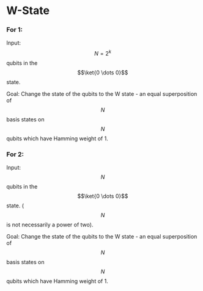 # W-State

### For 1:
Input: $$N = 2^k$$ qubits in the $$\ket{0 \dots 0}$$ state.

Goal: Change the state of the qubits to the W state - an equal superposition of $$N$$ basis states on $$N$$ qubits which have Hamming weight of 1.


### For 2:
Input: $$N$$ qubits in the $$\ket{0 \dots 0}$$ state. ($$N$$ is not necessarily a power of two).

Goal: Change the state of the qubits to the W state - an equal superposition of $$N$$ basis states on $$N$$ qubits which have Hamming weight of 1.
